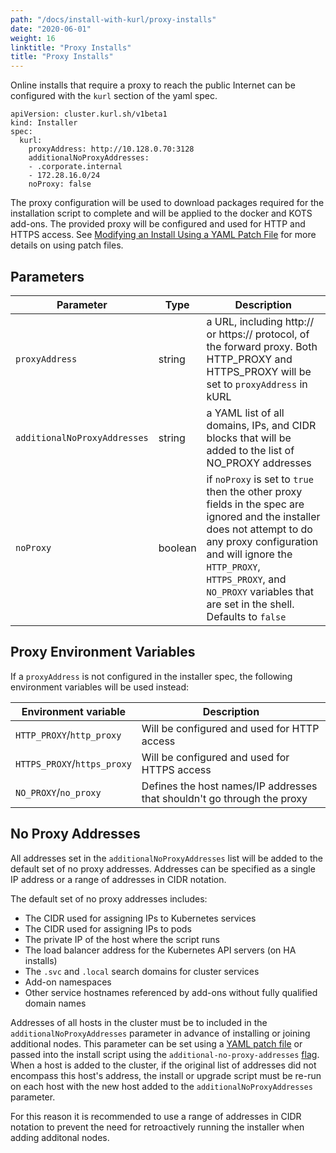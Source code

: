 ```yaml
---
path: "/docs/install-with-kurl/proxy-installs"
date: "2020-06-01"
weight: 16
linktitle: "Proxy Installs"
title: "Proxy Installs"
---
```


Online installs that require a proxy to reach the public Internet can be configured with the `kurl` section of the yaml spec.

```
apiVersion: cluster.kurl.sh/v1beta1
kind: Installer
spec:
  kurl:
    proxyAddress: http://10.128.0.70:3128
    additionalNoProxyAddresses:
    - .corporate.internal
    - 172.28.16.0/24
    noProxy: false
```

The proxy configuration will be used to download packages required for the installation script to complete and will be applied to the docker and KOTS add-ons.
The provided proxy will be configured and used for HTTP and HTTPS access.
See [Modifying an Install Using a YAML Patch File](/docs/install-with-kurl#modifying-an-install-using-a-yaml-patch-file-at-runtime) for more details on using patch files.

## Parameters

| Parameter                  | Type | Description |
|----------------------------|------|-------------|
| `proxyAddress` | string | a URL, including http:// or https:// protocol, of the forward proxy.  Both HTTP_PROXY and HTTPS_PROXY will be set to `proxyAddress` in kURL |
| `additionalNoProxyAddresses` | string | a YAML list of all domains, IPs, and CIDR blocks that will be added to the list of NO_PROXY addresses |
| `noProxy` | boolean | if `noProxy` is set to `true` then the other proxy fields in the spec are ignored and the installer does not attempt to do any proxy configuration and will ignore the `HTTP_PROXY`, `HTTPS_PROXY`, and `NO_PROXY` variables that are set in the shell.  Defaults to `false` |

## Proxy Environment Variables

If a `proxyAddress` is not configured in the installer spec, the following environment variables will be used instead:

| Environment variable        | Description                                                             |
|-----------------------------|-------------------------------------------------------------------------|
| `HTTP_PROXY`/`http_proxy`   | Will be configured and used for HTTP access                             |
| `HTTPS_PROXY`/`https_proxy` | Will be configured and used for HTTPS access                            |
| `NO_PROXY`/`no_proxy`       | Defines the host names/IP addresses that shouldn't go through the proxy |

## No Proxy Addresses

All addresses set in the `additionalNoProxyAddresses` list will be added to the default set of no proxy addresses.
Addresses can be specified as a single IP address or a range of addresses in CIDR notation.

The default set of no proxy addresses includes:
* The CIDR used for assigning IPs to Kubernetes services
* The CIDR used for assigning IPs to pods
* The private IP of the host where the script runs
* The load balancer address for the Kubernetes API servers (on HA installs)
* The `.svc` and `.local` search domains for cluster services
* Add-on namespaces
* Other service hostnames referenced by add-ons without fully qualified domain names

Addresses of all hosts in the cluster must be to included in the `additionalNoProxyAddresses` parameter in advance of installing or joining additional nodes.
This parameter can be set using a [YAML patch file](/docs/install-with-kurl/#modifying-an-install-using-a-yaml-patch-file-at-runtime) or passed into the install script using the `additional-no-proxy-addresses` [flag](/docs/install-with-kurl/advanced-options).
When a host is added to the cluster, if the original list of addresses did not encompass this host's address, the install or upgrade script must be re-run on each host with the new host added to the `additionalNoProxyAddresses` parameter. 

For this reason it is recommended to use a range of addresses in CIDR notation to prevent the need for retroactively running the installer when adding additonal nodes.
